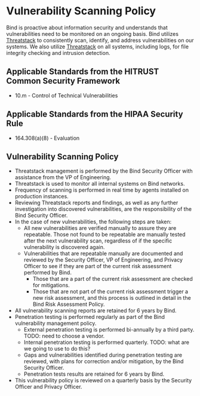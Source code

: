 # Vulnerability Scanning Policy

Bind is proactive about information security and understands that vulnerabilities need to be monitored on an ongoing basis. Bind utilizes [Threatstack](https://www.threatstack.com) to consistently scan, identify, and address vulnerabilities on our systems. We also utilize [Threatstack](https://www.threatstack.com/) on all systems, including logs, for file integrity checking and intrusion detection.

## Applicable Standards from the HITRUST Common Security Framework

* 10.m - Control of Technical Vulnerabilities

## Applicable Standards from the HIPAA Security Rule

* 164.308(a)(8) - Evaluation

## Vulnerability Scanning Policy

* Threatstack management is performed by the Bind Security Officer with assistance from the VP of Engineering.
* Threatstack is used to monitor all internal systems on Bind networks.
* Frequency of scanning is performed in real time by agents installed on production instances.
* Reviewing Threatstack reports and findings, as well as any further investigation into discovered vulnerabilities, are the responsibility of the Bind Security Officer.
* In the case of new vulnerabilities, the following steps are taken:
	* All new vulnerabilities are verified manually to assure they are repeatable. Those not found to be repeatable are manually tested after the next vulnerability scan, regardless of if the specific vulnerability is discovered again.
	* Vulnerabilities that are repeatable manually are documented and reviewed by the Security Officer, VP of Engineering, and Privacy Officer to see if they are part of the current risk assessment performed by Bind.
		* Those that are a part of the current risk assessment are checked for mitigations.
		* Those that are not part of the current risk assessment trigger a new risk assessment, and this process is outlined in detail in the Bind Risk Assessment Policy.
* All vulnerability scanning reports are retained for 6 years by Bind.
* Penetration testing is performed regularly as part of the Bind vulnerability management policy.
	* External penetration testing is performed bi-annually by a third party. TODO: need to choose a vendor.
	* Internal penetration testing is performed quarterly. TODO: what are we going to use to do this?
	* Gaps and vulnerabilities identified during penetration testing are reviewed, with plans for correction and/or mitigation, by the Bind Security Officer.
	* Penetration tests results are retained for 6 years by Bind.
* This vulnerability policy is reviewed on a quarterly basis by the Security Officer and Privacy Officer.
